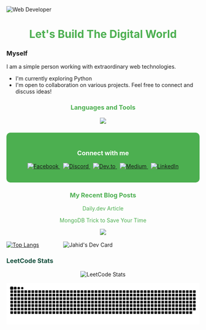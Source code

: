 ![Web Developer](https://i.ibb.co/nfDJ55q/Jahid-Hasan-Banner-Image-1.gif)

<h1 align="center" style="color: #4CAF50;">Let's Build The Digital World</h1>

### Myself
I am a simple person working with extraordinary web technologies. 
-  I'm currently exploring Python
-  I'm open to collaboration on various projects. Feel free to connect and discuss ideas! 

<h3 align="center" style="color: #4CAF50;"> Languages and Tools</h3>
<p align="center">
  <a href="https://skillicons.dev">
    <img src="https://skillicons.dev/icons?i=js,ts,react,nextjs,mongodb,express,nodejs,postgres,graphql,django,jest" />
  </a>
</p>

<div style="background-color: #4CAF50; padding: 20px; border-radius: 10px; margin: 20px 0;">
  <h3 align="center" style="color: white;">Connect with me</h3>
  <p align="center">
    <a href="https://www.facebook.com/profile.php?id=100082103931531" target="_blank">
      <img src="https://img.shields.io/badge/Facebook-%231877F2.svg?style=for-the-badge&logo=Facebook&logoColor=white" alt="Facebook" />
    </a>
    &nbsp;
    <a href="https://discord.com/channels/jahid_010" target="_blank">
      <img src="https://img.shields.io/badge/Discord-%235865F2.svg?style=for-the-badge&logo=discord&logoColor=white" alt="Discord" />
    </a>
    &nbsp;
    <a href="https://jahid1.medium.com/about" target="_blank">
      <img src="https://img.shields.io/badge/dev.to-0A0A0A?style=for-the-badge&logo=dev.to&logoColor=white" alt="Dev.to" />
    </a>
    &nbsp;
    <a href="https://dev.to/jahid2121" target="_blank">
      <img src="https://img.shields.io/badge/Medium-12100E?style=for-the-badge&logo=medium&logoColor=white" alt="Medium" />
    </a>
    &nbsp;
    <a href="https://www.linkedin.com/in/md-jahid-hasan01/" target="_blank">
      <img src="https://img.shields.io/badge/LinkedIn-%230077B5.svg?style=for-the-badge&logo=linkedin&logoColor=white" alt="LinkedIn" />
    </a>
  </p>
</div>

<h3 align="center" style="color: #4CAF50;"> My Recent Blog Posts</h3>
<p align="center">
  <a href="https://dly.to/D7uzSw7ZxUQ" style="color: #4CAF50; text-decoration: none;">
    Daily.dev Article
  </a>
</p>
<p align="center">
  <a href="https://dev.to/jahid2121/a-simple-mongodb-trick-to-save-your-time-36bp" style="color: #4CAF50; text-decoration: none;">
    MongoDB Trick to Save Your Time
  </a>
</p>

<p align="center" style="margin-top: 10px">
  <img src="https://github-readme-streak-stats.herokuapp.com?user=Jahid2121&theme=green_nur" />
</p>

<div align="left">
  
[![Top Langs](https://github-readme-stats.vercel.app/api/top-langs/?username=Jahid2121&theme=merko)](https://github.com/anuraghazra/github-readme-stats)
<a href="https://app.daily.dev/jahid01"><img align="right" src="https://api.daily.dev/devcards/v2/UTI5EzSqmr5FsQfZ2IRIA.png?type=default&r=5ac" width="356" alt="Jahid's Dev Card"/></a>
</div>

<h3  style="color:#144e3c;">LeetCode Stats</h3>
<div align="center">
  
![LeetCode Stats](https://leetcode.card.workers.dev/Jahid_20?theme=dark&font=baloo&extension=null)
</div>

<div align="center">
  <picture>
    <source media="(prefers-color-scheme: dark)" srcset="https://raw.githubusercontent.com/platane/snk/output/github-contribution-grid-snake-dark.svg" />
    <source media="(prefers-color-scheme: light)" srcset="https://raw.githubusercontent.com/platane/snk/output/github-contribution-grid-snake.svg" />
    <img alt="github contribution grid snake animation" src="https://raw.githubusercontent.com/platane/snk/output/github-contribution-grid-snake.svg" />
  </picture>
</div>

